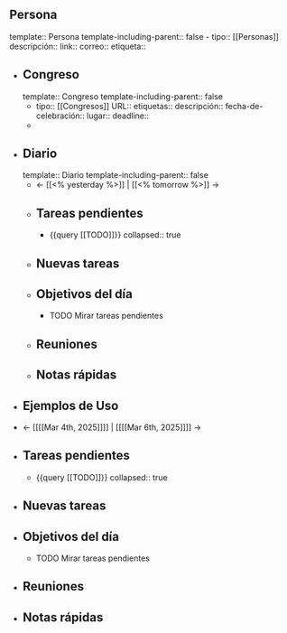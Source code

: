 ## Persona
template:: Persona
template-including-parent:: false
	- tipo:: [[Personas]] 
	  descripción::
	  link::
	  correo::
	  etiqueta::
- ## Congreso
  template:: Congreso
  template-including-parent:: false
	- tipo:: [[Congresos]]
	  URL::
	  etiquetas::
	  descripción::
	  fecha-de-celebración::
	  lugar::
	  deadline::
	-
- ## Diario
  template:: Diario
  template-including-parent:: false
	- ← [[<% yesterday %>]] | [[<% tomorrow %>]] →
	- ## Tareas pendientes
		- {{query [[TODO]]}}
		  collapsed:: true
	- ## Nuevas tareas
	- ## Objetivos del día
		- TODO Mirar tareas pendientes
	- ## Reuniones
	- ## Notas rápidas
- ## Ejemplos de Uso
- ← [[[[Mar 4th, 2025]]]] | [[[[Mar 6th, 2025]]]] →
- ## Tareas pendientes
	- {{query [[TODO]]}}
	  collapsed:: true
- ## Nuevas tareas
- ## Objetivos del día
	- TODO Mirar tareas pendientes
- ## Reuniones
- ## Notas rápidas